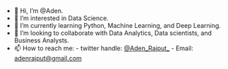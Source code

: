 - 👋 Hi, I’m @Aden.
- 👀 I’m interested in Data Science.
- 🌱 I’m currently learning Python, Machine Learning, and Deep Learning.
- 💞️ I’m looking to collaborate with Data Analytics, Data scientists, and Business Analysts.
- 📫 How to reach me:
        - twitter handle: [@Aden_Rajput_](https://twitter.com/Aden_Rajput_)
        - Email: adenrajput@gmail.com

<!---
AdenRajput/AdenRajput is a ✨ special ✨ repository because its `README.md` (this file) appears on your GitHub profile.
You can click the Preview link to take a look at your changes.
--->
